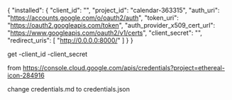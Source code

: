 {
    "installed": {
        "client_id": "",
        "project_id": "calendar-363315",
        "auth_uri": "https://accounts.google.com/o/oauth2/auth",
        "token_uri": "https://oauth2.googleapis.com/token",
        "auth_provider_x509_cert_url": "https://www.googleapis.com/oauth2/v1/certs",
        "client_secret": "",
        "redirect_uris": [
            "http://0.0.0.0:8000/"
        ]
    }
}

get 
-client_id
-client_secret 

from https://console.cloud.google.com/apis/credentials?project=ethereal-icon-284916

change credentials.md to credentials.json

